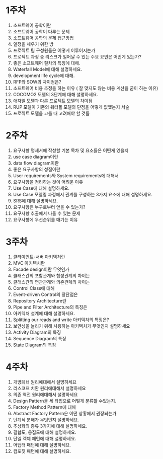 # 1주차

1. 소프트웨어 공학이란
2. 소프트웨어 공학이 다루는 문제
3. 소프트웨어 공학의 문제 접근방법
4. 일정을 세우기 위한 방
5. 프로젝트 팀 구성원들은 어떻게 이루어지는가
6. 프로젝트 과정 중 리스크가 일어날 수 있는 주요 요인은 어떤게 있는가?
7. 좋은 소프트웨어 절차의 특징에 대해.
8. Waterfall Model에 대해 설명하세요.
9. development life cycle에 대해.
10. RFP와 SOW의 차이점은?
11. 소프트웨어 비용 추정을 하는 이유 ( 잘 맞지도 않는 비용 계산을 굳이 하는 이유)
12. COCOMO2 모델의 3단계에 대해 설명하세요.
13. 애자일 모델과 다른 프로젝트 모델의 차이점
14. RUP 모델이 기존의 워터폴 모델의 단점을 어떻게 없앴는지 서술
15. 프로젝트 모델을 고를 때 고려해야 할 것들

# 2주차

1. 요구사항 명세서에 작성할 기본 목차 및 요소들은 어떤게 있을지
2. use case diagram이란
3. data flow diagram이란
4. 좋은 요구사항의 성질이란
5. User requirements와 System requirements에 대해서
6. 요구사항을 정리하는 것이 어려운 이유
7. Use Case에 대해 설명하세요.
8. Use Case 모델링 과정에서 관계를 구성하는 3가지 요소에 대해 설명하세요.
9. SRS에 대해 설명하세요.
10. 요구사항은 누구로부터 얻을 수 있는가?
11. 요구사항 추출에서 나올 수 있는 문제
12. 요구사항에 우선순위를 매기는 이유

# 3주차

1. 클라이언트-서버 아키텍처란
2. MVC 아키텍처란
3. Facade design이란 무엇인가
4. 클래스간의 포함관계와 합성관계의 차이는
5. 클래스간의 연관관계와 의존관계의 차이는
6. Control Class에 대해
7. Event-driven Control의 장단점은
8. Repository Architecture란
9. Pipe and Filter Architecture의 특징은
10. 아키텍처 설계에 대해 설명하세요.
11. Splitting our reads and write 아키텍처의 특징은?
12. 보안성을 늘리기 위해 사용하는 아키텍처가 무엇인지 설명하세요
13. Activity Diagram의 특징
14. Sequence Diagram의 특징
15. State Diagram의 특징

# 4주차

1. 개방폐쇄 원리에대해서 설명하세요
2. 리스코프 치환 원리에대해서 설명하세요
3. 의존 역전 원리에대해서 설명하세요
4. Design Pattern을 세 타입으로 어떻게 분류할 수있는지.
5. Factory Method Pattern에 대해
6. Abstract Factory Pattern은 어떤 상황에서 권장되는가
7. 단계적 분해가 무엇인지 설명하세요.
8. 추상화의 종류 3가지에 대해 설명하세요.
9. 결합도, 응집도에 대해 설명하세요.
10. 단일 객체 패턴에 대해 설명하세요.
11. 어댑터 패턴에 대해 설명하세요.
12. 컴포짓 패턴에 대해 설명하세요.
